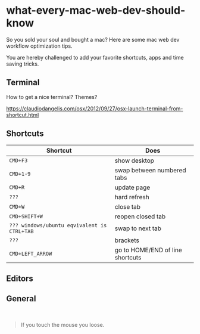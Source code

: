 # what-every-mac-web-dev-should-know
So you sold your soul and bought a mac? Here are some mac web dev workflow optimization tips.

You are hereby challenged to add your favorite shortcuts, apps and time saving tricks.

## Terminal
How to get a nice terminal? Themes?

https://claudiodangelis.com/osx/2012/09/27/osx-launch-terminal-from-shortcut.html

## Shortcuts

| Shortcut       | Does        |
| ------------- |-------------|
| ```CMD+F3```      | show desktop |
| ```CMD+1-9```      | swap between numbered tabs |
| ```CMD+R```      | update page |
| ```???```      | hard refresh |
| ```CMD+W```      | close tab |
| ```CMD+SHIFT+W```      | reopen closed tab |
| ```??? windows/ubuntu eqvivalent is CTRL+TAB```      | swap to next tab |
| ```???```      | brackets |
| ```CMD+LEFT_ARROW```      | go to HOME/END of line shortcuts |

## Editors

## General

<br>

> If you touch the mouse you loose.
